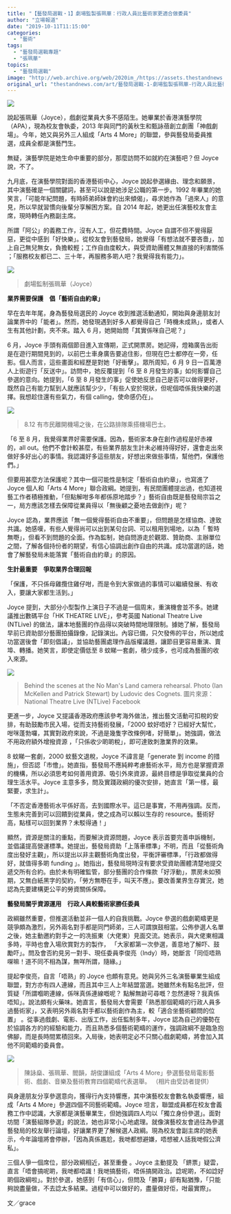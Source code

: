 ```yaml
---
title: "【藝發局選戰・1】劇場監製張珮華：行政人員比藝術家更適合做委員"
author: "立場報道"
date: "2019-10-11T11:15:00"
categories:
  - "藝術"
tags:
  - "藝發局選戰專題"
  - "張珮華"
topics:
  - "藝發局選戰"
image: "http://web.archive.org/web/2020im_/https://assets.thestandnews.com/media/photos/adc-07_GxKbG.png"
original_url: "thestandnews.com/art/藝發局選戰-1-劇場監製張珮華-行政人員比藝術家更適合做委員"
---
```

![](http://web.archive.org/web/2020im_/https://assets.thestandnews.com/media/photos/adc-07_GxKbG.png)

說起張珮華（Joyce），戲劇從業員大多不感陌生。她畢業於香港演藝學院（APA），現為校友會執委，2013 年與同門的黃秋生和甄詠蓓創立劇團「神戲劇場」。今年，她又與另外三人組成「Arts 4 More」的聯盟，參與藝發局委員推選，成員全都是演藝門生。

無疑，演藝學院是她生命中重要的部分，那麼訪問不如就約在演藝吧？但 Joyce 說，不了。

九月底，在演藝學院對面的香港藝術中心，Joyce 說起參選緣由、理念和願景，其中演藝確是一個關鍵詞，甚至可以說是她涉足公職的第一步。1992 年畢業的她笑言，「可能年紀問題，有時師弟師妹會約出來傾偈」，尋求她作為「過來人」的意見，所以早就習慣向後輩分享解困方案。自 2014 年起，她更出任演藝校友會主席，現時轉任內務副主席。

所謂「阿公」的義務工作，沒有人工，但花費時間。Joyce 自謂不但不覺得厭惡，更從中感到「好快樂」。從校友會到藝發局，她覺得「有想法就不要吝嗇」，加上自己無兒無女，負擔較輕；工作自由度較大，與受資助團體又無直接的利害關係 ；「服務校友都已二、三十年，再服務多啲人吧？我覺得我有能力」。

![](http://web.archive.org/web/2020im_/https://assets.thestandnews.com/media/photos/E5BCB5E78FAEE88FAF20joyce_2y7T1.jpg)
> 劇場監制張珮華（Joyce）

**業界需要保護　倡「藝術自由約章」**

早在去年年尾，身為藝發局選民的 Joyce 收到推選活動通知，開始與身邊朋友討論業界中的「能者」。然而，她發現遇到好多人都覺得自己「時機未成熟」，或者人生有其他計劃，夾不來。踏入 6 月，她開始問「其實係咪自己呢？」

6 月，Joyce 手頭有兩個節目進入宣傳期，正式開票房。她記得，燈箱廣告出街是在遊行期間見到的，以前巴士車身廣告要追住影，但現在巴士都停在一旁，任影。個人而言，這些畫面和經歷是對她「好衝擊」。眾所周知，6 月 9 日一百萬港人上街遊行「反送中」。訪問中，她反覆提到「6 至 8 月發生的事」如何影響自己參選的意向。她提到，「6 至 8 月發生的事」促使她反思自己是否可以做得更好，既然自己有能力幫到人就應該幫少少，「有些人安於現狀，但呢個唔係我快樂的選擇。我想趁住還有些氣力，有個 calling，使命感仍在」。

![](http://web.archive.org/web/2020im_/https://assets.thestandnews.com/media/photos/WhatsApp20Image202019-08-1220at207.11.4420PM_pfLEp.jpeg)
> 8.12 有市民離開機場之後，在公路排隊乘搭機場巴士。

「6 至 8 月，我覺得業界好需要保護。因為，藝術家本身在創作過程是好赤裸的，all out。他們不會計較甚麼，有些業界朋友生計未必維持得好好，還會走出來做好多好出心的事情。我認識好多這些朋友，好想出來做些事情，幫他們，保護他們。」

但要用甚麼方法保護呢？其中一個可能性是制定「藝術自由約章」，也寫進了 Joyce 個人和「Arts 4 More」聯合政綱。她提到，有民間團體提出過，也知道視藝工作者積極推動，「但點解咁多年都係原地踏步？」藝術自由既是藝發局宗旨之一，局方應該怎樣去保障從業員得以「無後顧之憂地去做創作」呢？

Joyce 認為，業界應該「無一個覺得藝術自由不重要」，但問題是怎樣協商、達致共識。她感嘆，有些人覺得尚可以出到某句台詞、可以租用到場地，以為「 暫時無嘢」，但看不到問題的全面。作為監制，她自問游走於觀眾、贊助商、主辦單位之間，了解各個持份者的期望，有信心協調出創作自由的共識。成功當選的話，她會了解藝發局未能落實「藝術自由約章」的原因。

**生計最重要　爭取業界合理回報**

「保護，不只係母雞攬住雞仔咁，而是令到大家做過的事情可以繼續發展、有收入，要讓大家都生活到。」

Joyce 提到，大部分小型製作上演日子不過是一個周末，重演機會並不多。她建議推出數碼平台「HK THEATRE LIVE」，參考英國 National Theatre Live (NTLive) 的做法，讓本地藝團的作品得以突破時間地理限制。據她了解，藝發局早前已資助部分藝團拍攝錄像，記錄演出。內容已備，只欠發佈的平台，所以她成功當選後會「即刻倡議」，並協助藝團處理作品版權議題，讓節目更容易重演、賣埠、轉播。她笑言，即使定價低至 8 蚊睇一套劇，積少成多，也可成為藝團的收入來源。

![](http://web.archive.org/web/2020im_/https://assets.thestandnews.com/media/photos/NTLive_yhepA.jpg)
> Behind the scenes at the No Man's Land camera rehearsal. Photo (Ian McKellen and Patrick Stewart) by Ludovic des Cognets. 圖片來源：National Theatre Live (NTLive) Facebook

更進一步，Joyce 又提議香港政府應該參考海外做法，推出藝文活動可扣稅的安排，有助鼓勵市民入場，從而支持藝術發展，「2000 蚊好唔好？已經好大幫忙，咁咪蓬勃囉，其實對政府來說，不過是幾隻字改條例啫，好簡單」。她強調，做法不用政府額外增撥資源 ，「只係收少啲啲稅」，即可達致刺激業界的效果。

8 蚊睇一套劇，2000 蚊藝文退稅，Joyce 不諱言是「generate 到 income 的措施」，但否認「市儈」。她直指，藝發局不應純粹考慮藝術水平，局方也是掌握資源的機構，所以必須思考如何善用資源、吸引外來資源，最終目標是爭取從業員的合理生活水平。Joyce 主意多多，問及實踐政綱的優次安排，她直言「第一樣，最緊要，求生計」。

「不否定香港藝術水平係好高，去到國際水平。這已是事實，不用再強調。反而，生態未完善到可以回饋到從業員，使之成為可以賴以生存的 resource。藝術好高，點樣可以回到業界？未駁得通！」

顯然，資源是關注的重點，而要解決資源問題，Joyce 表示首要完善申訴機制，並倡議提高營運標準。她提出，藝發局資助「上落車標準」不明，而且「從藝術角度出發好主觀」，所以提出以非主觀藝術角度出發，平衡評審標準，「行政都做得好，就值得多啲 funding 」。她指出，藝發局現時沒有要求受資助團體清楚地提交遞交所有合約。由於未有明確監管，部分藝團的合作條款「好浮動」，票房未如預期，又無白紙黑字的契約，「勞方無嘢在手，叫天不應」。要改善業界生存實況，她認為先要建構更公平的勞資關係保障。

**藝發局關乎資源運用　行政人員較藝術家勝任委員**

政綱雖然重要，但推選活動並非一個人的自我挑戰。Joyce 參選的戲劇範疇更是競爭頗為激烈，另外兩名對手都是同門師弟，三人可謂旗鼓相當。公佈參選人名單之後，她主動邀約對手之一的冼振東（大佬東）見面交流。她表示，與大佬東相識多時，平時也會入場欣賞對方的製作， 「大家都第一次參選，善意地了解吓、鼓勵吓」。問及會否約見另一對手、現任委員李俊亮（Indy）時，她斷言「同佢唔熟㗎嘛！道不同不相為謀，無咩所謂，隨緣。」

提起李俊亮，自言「唔熟」的 Joyce 也頗有意見。她與另外三名演藝畢業生組成聯盟，對方亦有四人連線，而且其中三人上年結盟當選。她雖然未有點名批評，但質疑「所謂嗰啲連線，係咪真係連線嘅呢？ 點解無跡可尋嘅？忽然連呀？我真係唔知」。說法頗有火藥味。她直言，藝發局大會需要「熟悉那個範疇的行政人員多過藝術家」，又表明另外兩名對手都以藝術創作為主，較「適合坐藝術顧問的位置」 。從事過戲劇、電影、出版工作，出任監制多年，Joyce 認為自己的優勢在於協調各方的的經驗和能力，而且熟悉多個藝術範疇的運作，強調政綱不是臨急抱佛腳，而是長時間累積回來。入局後，她表明定必不只關心戲劇範疇，將會加入其他不同範疇的委員會。

![](http://web.archive.org/web/2020im_/https://assets.thestandnews.com/media/photos/Arts20420more201_PEw2v.jpg)
> 陳詠燊、張珮華、閻韻，胡俊謙組成「Arts 4 More」參選藝發局電影藝術、戲劇、音樂及藝術教育四個範疇代表選舉。 （相片由受訪者提供）

與身邊朋友分享參選意向，獲得行內支持響應，其中演藝校友會數名執委響應，組成「Arts 4 More」參選四個不同藝術範疇。Joyce 坦言，聯盟成員都在校友會義務工作中認識，大家都是演藝畢業生，但她強調四人均以「獨立身份參選」。面對坊間「演藝組隊參選」的說法，她也非常小心地處理。就像演藝校友會過往為參選藝發局的校友舉行論壇，好讓業界更了解候選人政綱。現為校友會副主席的她表示，今年論壇將會停辦，「因為真係尷尬，我哋都想避嫌，唔想被人話我哋假公濟私」。

三個人爭一個席位，部分政綱相近，甚至重疊 。Joyce 主動提及 「鎅票」疑雲，直言「唔會搞呢啲，我哋都唔識！我哋搞藝術，唔係搞開政治。諗呢啲，不如諗好啲個政綱啦」。對於參選，她感到「有信心」，但問及「勝算」卻有點猶豫，「只能夠說盡量做，不去諗太多結果。過程中可以做好的，盡量做好佢，咁最實際」。

文／grace